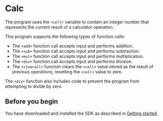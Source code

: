 # Calc

The program uses the `+cell+` variable to contain an integer number that represents the current result of a calculator operation. 

This program supports the following types of function calls:

* The `+add+` function call accepts input and performs addition.
* The `+sub+` function call accepts input and performs subtraction.
* The `+mul+` function call accepts input and performs multiplication.
* The `+div+` function call accepts input and performs division.
* The `+clearall+` function clears the `+cell+` value stored as the result of previous operations, resetting the `+cell+` value to zero.

The `+div+` function also includes code to prevent the program from attempting to divide by zero.

## Before you begin

You have downloaded and installed the SDK as described in [Getting started](https://sdk.dfinity.org/developers-guide/getting-started.html).
